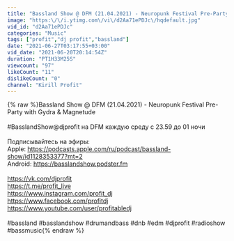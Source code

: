 ```yaml
---
title: "Bassland Show @ DFM (21.04.2021) - Neuropunk Festival Pre-Party with Gydra & Magnetude"
image: "https:\/\/i.ytimg.com\/vi\/d2Aa71ePDJc\/hqdefault.jpg"
vid_id: "d2Aa71ePDJc"
categories: "Music"
tags: ["profit","dj profit","bassland"]
date: "2021-06-27T03:17:55+03:00"
vid_date: "2021-06-20T20:14:54Z"
duration: "PT1H33M25S"
viewcount: "97"
likeCount: "11"
dislikeCount: "0"
channel: "Kirill Profit"
---
```

{% raw %}Bassland Show @ DFM (21.04.2021) - Neuropunk Festival Pre-Party with Gydra &amp; Magnetude<br /><br />#BasslandShow@djprofit на DFM каждую среду с 23.59 до 01 ночи<br /><br />Подписывайтесь на эфиры:<br />Apple: <a rel="nofollow" target="blank" href="https://podcasts.apple.com/ru/podcast/bassland-show/id1128353377?mt=2">https://podcasts.apple.com/ru/podcast/bassland-show/id1128353377?mt=2</a><br />Android: <a rel="nofollow" target="blank" href="https://basslandshow.podster.fm">https://basslandshow.podster.fm</a><br /><br /><a rel="nofollow" target="blank" href="https://vk.com/djprofit">https://vk.com/djprofit</a><br /><a rel="nofollow" target="blank" href="https://t.me/profit_live">https://t.me/profit_live</a><br /><a rel="nofollow" target="blank" href="https://www.instagram.com/profit_dj">https://www.instagram.com/profit_dj</a><br /><a rel="nofollow" target="blank" href="https://www.facebook.com/profitdj">https://www.facebook.com/profitdj</a><br /><a rel="nofollow" target="blank" href="https://www.youtube.com/user/profitabledj">https://www.youtube.com/user/profitabledj</a><br /><br />#bassland #basslandshow #drumandbass #dnb #edm #djprofit #radioshow #bassmusic{% endraw %}
